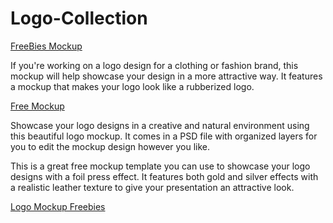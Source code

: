 # Logo-Collection

[FreeBies Mockup](https://freebiesmockup.com/) 

If you're working on a logo design for a clothing or fashion brand, this mockup will help showcase your design in a more attractive way. It features a mockup that makes your logo look like a rubberized logo.

[Free Mockup](https://freebiesmockup.com/) 

Showcase your logo designs in a creative and natural environment using this beautiful logo mockup. It comes in a PSD file with organized layers for you to edit the mockup design however you like.

This is a great free mockup template you can use to showcase your logo designs with a foil press effect. It features both gold and silver effects with a realistic leather texture to give your presentation an attractive look.

[Logo Mockup Freebies](https://freebiesmockup.com/) 
